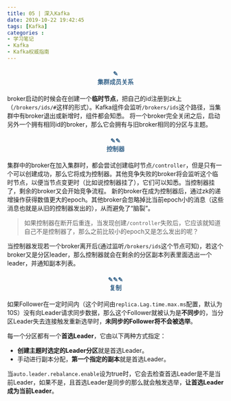 ```yaml
---
title: 05 | 深入Kafka
date: 2019-10-22 19:42:45
tags: [Kafka]
categories :
- 学习笔记
- Kafka
- Kafka权威指南
---
```


#### <center><font color = "#36648B">✎</font><br/><font color = "#36648B">集群成员关系</font></center>
broker启动的时候会在创建一个**临时节点**，把自己的id注册到zk上（`/brokers/ids/#`这样的形式）。Kafka组件会监听`/brokers/ids`这个路径，当集群中有broker退出或新增时，组件都会知悉。
将一个broker完全关闭之后，启动另外一个拥有相同id的broker，那么它会拥有与旧broker相同的分区与主题。


#### <center><font color = "#36648B">✎✎</font><br/><font color = "#36648B">控制器</font></center>
集群中的broker在加入集群时，都会尝试创建临时节点`/controller`，但是只有一个可以创建成功，那么它将成为控制器。其他竞争失败的broker将会监听这个临时节点，以便当节点变更时（比如说控制器挂了），它们可以知悉。当控制器挂了，剩余的broker又会开始竞争流程。
新的broker在成为控制器后，通过zk的递增操作获得数值更大的epoch。其他broker会忽略掉比当前epoch小的消息（这些消息也就是从旧的控制器发出的），从而避免了“脑裂”。
> 如果控制器在断开后重连，当发现创建`/controller`失败后，它应该就知道自己不是控制器了，那么之前比较小的epoch又是怎么发出的呢？

当控制器发现若一个broker离开后(通过监听`/brokers/ids`这个节点可知)，若这个broker又是分区leader，那么控制器就会在剩余的分区副本列表里面选出一个leader，并通知副本列表。


#### <center><font color = "#36648B">✎✎✎</font><br/><font color = "#36648B">复制</font></center>
如果Follower在一定时间内（这个时间由`replica.Lag.time.max.ms`配置，默认为10S）没有向Leader请求同步数据，那么这个Follower就被认为是**不同步**的，当分区Leader失去连接触发重新选举时，**未同步的Follower将不会被选举**。

每一个分区都有一个**首选Leader**，它由以下两种方式指定：
- **创建主题时选定的Leader分区**就是首选Leader。
- 手动进行副本分配，**第一个指定的副本**就是首选Leader。

当`auto.leader.rebalance.enable`设为true时，它会去检查首选Leader是不是当前Leader，如果不是，且首选Leader是同步的那么就会触发选举，**让首选Leader成为当前Leader**。


